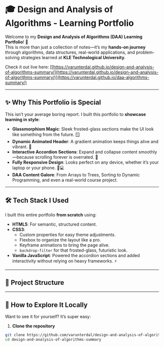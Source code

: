 # 🎓 Design and Analysis of Algorithms - Learning Portfolio

Welcome to my **Design and Analysis of Algorithms (DAA) Learning Portfolio**! 🚀  
This is more than just a collection of notes—it’s my **hands-on journey** through algorithms, data structures, real-world applications, and problem-solving strategies learned at **KLE Technological University**.  

Check it out live here: [[https://varunterdal.github.io/design-and-analysis-of-algorithms-summary/](https://varunterdal.github.io/design-and-analysis-of-algorithms-summary/)](https://varunterdal.github.io/daa-algorithms-summary/)

---

## ✨ Why This Portfolio is Special

This isn’t your average boring report. I built this portfolio to **showcase learning in style**:

- **Glassmorphism Magic**: Sleek frosted-glass sections make the UI look like something from the future. 🪟  
- **Dynamic Animated Header**: A gradient animation keeps things alive and vibrant. 🌈  
- **Interactive Accordion Sections**: Expand and collapse content smoothly—because scrolling forever is overrated. 🎢  
- **Fully Responsive Design**: Looks perfect on any device, whether it’s your laptop or your phone. 📱💻  
- **DAA Content Galore**: From Arrays to Trees, Sorting to Dynamic Programming, and even a real-world course project.  

---

## 🛠️ Tech Stack I Used

I built this entire portfolio **from scratch** using:

- **HTML5**: For semantic, structured content.  
- **CSS3**:
  - Custom properties for easy theme adjustments.  
  - Flexbox to organize the layout like a pro.  
  - Keyframe animations to bring the page alive.  
  - `backdrop-filter` for that frosted-glass, futuristic look.  
- **Vanilla JavaScript**: Powered the accordion sections and added interactivity without relying on heavy frameworks. ⚡  

---

## 📂 Project Structure

---

## 🚀 How to Explore It Locally

Want to see it for yourself? It’s super easy:

1. **Clone the repository**  
```bash
git clone https://github.com/varunterdal/design-and-analysis-of-algorithms-summary.git
cd design-and-analysis-of-algorithms-summary


